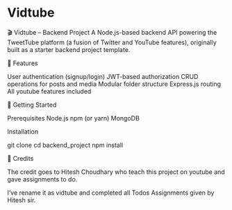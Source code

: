 # Vidtube
🎬 Vidtube – Backend Project
A Node.js-based backend API powering the TweetTube platform (a fusion of Twitter and YouTube features), originally built as a starter backend project template.

🔧 Features

User authentication (signup/login)
JWT-based authorization
CRUD operations for posts and media
Modular folder structure
Express.js routing
All youtube features included

🚀 Getting Started

Prerequisites
Node.js
npm (or yarn)
MongoDB

Installation

git clone
cd backend_project
npm install

📌 Credits

The credit goes to Hitesh Choudhary who teach this project on youtube and gave assignments to do.

I’ve rename it as vidtube and completed all Todos Assignments given by Hitesh sir.
